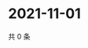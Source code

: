 # 2021-11-01

共 0 条

<!-- BEGIN WEIBO -->
<!-- 最后更新时间 Mon Nov 01 2021 21:16:44 GMT+0800 (China Standard Time) -->

<!-- END WEIBO -->
